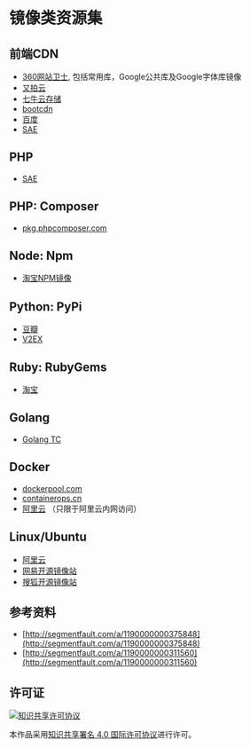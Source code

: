 # 镜像类资源集

## 前端CDN

- [360网站卫士](http://libs.useso.com/), 包括常用库，Google公共库及Google字体库镜像
- [又拍云](http://jscdn.upai.com/)
- [七牛云存储](http://www.staticfile.org/)
- [bootcdn](http://www.bootcdn.cn/)
- [百度](http://developer.baidu.com/wiki/index.php?title=docs/cplat/libs)
- [SAE](http://lib.sinaapp.com/)

## PHP

- [SAE](http://cn2.php.net/)

## PHP: Composer

- [pkg.phpcomposer.com](http://pkg.phpcomposer.com/)

## Node: Npm

- [淘宝NPM镜像](https://npm.taobao.org/)

## Python: PyPi

- [豆瓣](http://pypi.douban.com/)
- [V2EX](http://pypi.v2ex.com/simple/)

## Ruby: RubyGems

- [淘宝](http://ruby.taobao.org/)

## Golang

- [Golang TC](http://www.golangtc.com/)

## Docker

- [dockerpool.com](http://dockerpool.com/)
- [containerops.cn](https://containerops.cn/)
- [阿里云](http://help.aliyun.com/knowledge_detail.htm?knowledgeId=5974865) （只限于阿里云内网访问）

## Linux/Ubuntu

- [阿里云](http://mirrors.aliyun.com/)
- [网易开源镜像站](http://mirrors.163.com/)
- [搜狐开源镜像站](http://mirrors.sohu.com/)

## 参考资料

- [http://segmentfault.com/a/1190000000375848](http://segmentfault.com/a/1190000000375848)
- [http://segmentfault.com/a/1190000000311560](http://segmentfault.com/a/1190000000311560)

## 许可证

[![知识共享许可协议](http://i.creativecommons.org/l/by/4.0/88x31.png)](http://creativecommons.org/licenses/by/4.0/)

本作品采用[知识共享署名 4.0 国际许可协议](http://creativecommons.org/licenses/by/4.0/)进行许可。
